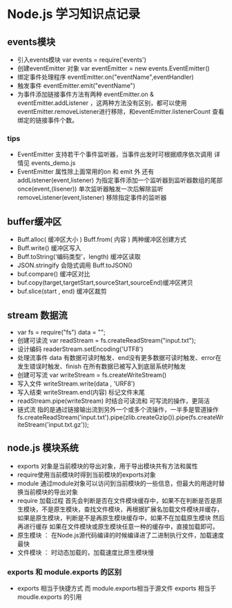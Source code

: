 # Node.js 学习知识点记录
## events模块
* 引入events模块 var events = require('events')
* 创建eventEmitter 对象 var eventEmitter = new events.EventEmitter()
* 绑定事件处理程序 eventEmitter.on("eventName",eventHandler)
* 触发事件 eventEmitter.emit("eventName")
* 为事件添加链接事件方法有两种 eventEmitter.on & eventEmitter.addListener ，这两种方法没有区别，都可以使用 eventEmitter.removeListener进行移除，和eventEmitter.listenerCount 查看绑定的链接事件个数。
### tips
* EventEmitter 支持若干个事件监听器，当事件出发时可根据顺序依次调用 详情见 events_demo.js
* EventEmitter 属性除上面常用的on 和 emit 外 还有 addListener(event,listener) 为指定事件添加一个监听器到监听器数组的尾部  once(event,(lisener)) 单次监听器触发一次后解除监听 removeListener(event,listener) 移除指定事件的监听器

## buffer缓冲区
* Buff.alloc( 缓冲区大小 )  Buff.from( 内容 ) 两种缓冲区创建方式
* Buff.write() 缓冲区写入
* Buff.toString(‘编码类型’，length) 缓冲区读取
* JSON.stringify 会隐式调用 Buff.toJSON()
* buf.compare()  缓冲区对比
* buf.copy(target,targetStart,sourceStart,sourceEnd)缓冲区拷贝
* buf.slice(start , end) 缓冲区裁剪

## stream 数据流
* var fs = require("fs")  data = "";
* 创建可读流  var readStream = fs.createReadStream("input.txt");
* 设计编码 readerStream.setEncoding('UTF8')
* 处理流事件 data 有数据可读时触发、end没有更多数据可读时触发、error在发生错误时触发、finish 在所有数据已被写入到底层系统时触发
* 创建可写流 var writeStream = fs.createWriteStream()
* 写入文件 writeStream.write(data , 'URF8')
* 写入结束 writeStream.end(内容) 标记文件末尾
* readStream.pipe(writeStream) 时结合可读流和 可写流的操作，更简洁
* 链式流 指的是通过链接输出流到另外一个或多个流操作，一半多是管道操作 fs.createReadStream('input.txt').pipe(zlib.createGzip()).pipe(fs.createWriteStream('input.txt.gz'));

## node.js 模块系统
* exports 对象是当前模块的导出对象，用于导出模块共有方法和属性
* require使用当前模块时得到当前模块的exports对象
* module 通过module对象可以访问到当前模块的一些信息，但最大的用途时替换当前模块的导出对象
* require 加载过程  首先会判断是否在文件模块缓存中，如果不在判断是否是原生模块，不是原生模块，查找文件模块，再根据扩展名加载文件模块并缓存，如果是原生模块，判断是不是再原生模块缓存中，如果不在加载原生模块 然后再进行缓存   如果在文件模块或原生模块任意一种的缓存中，直接加载即可。
* 原生模块 ： 在Node.js源代码编译的时候编译进了二进制执行文件，加载速度最快
* 文件模块 ： 时动态加载的，加载速度比原生模块慢

### exports 和 module.exports 的区别
* exports 相当于快捷方式  而 module.exports相当于源文件  exports 相当于moudle.exports 的引用
